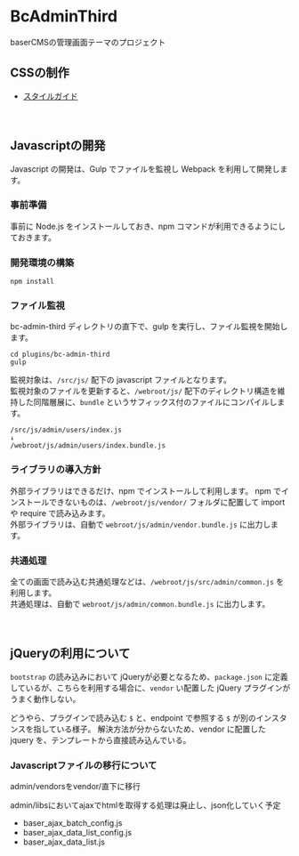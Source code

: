 # BcAdminThird

baserCMSの管理画面テーマのプロジェクト

## CSSの制作

- [スタイルガイド](https://localhost/bc_admin_third/guide.html)

　
## Javascriptの開発

Javascript の開発は、Gulp でファイルを監視し Webpack を利用して開発します。

### 事前準備
事前に Node.js をインストールしておき、npm コマンドが利用できるようにしておきます。

### 開発環境の構築
```shell script
npm install
```

### ファイル監視
bc-admin-third ディレクトリの直下で、gulp を実行し、ファイル監視を開始します。
```shell script
cd plugins/bc-admin-third
gulp
```
監視対象は、`/src/js/` 配下の javascript ファイルとなります。  
監視対象のファイルを更新すると、`/webroot/js/` 配下のディレクトリ構造を維持した同階層展に、`bundle` というサフィックス付のファイルにコンパイルします。
```
/src/js/admin/users/index.js
↓
/webroot/js/admin/users/index.bundle.js
```

### ライブラリの導入方針
外部ライブラリはできるだけ、npm でインストールして利用します。
npm でインストールできないものは、`/webroot/js/vendor/` フォルダに配置して import や require で読み込みます。  
外部ライブラリは、自動で `webroot/js/admin/vendor.bundle.js` に出力します。


### 共通処理
全ての画面で読み込む共通処理などは、`/webroot/js/src/admin/common.js` を利用します。  
共通処理は、自動で `webroot/js/admin/common.bundle.js` に出力します。

　
## jQueryの利用について

`bootstrap` の読み込みにおいて jQueryが必要となるため、`package.json` に定義しているが、こちらを利用する場合に、`vendor` い配置した jQuery プラグインがうまく動作しない。
  
どうやら、プラグインで読み込む `$` と、endpoint で参照する `$` が別のインスタンスを指している様子。
解決方法が分からないため、vendor に配置した jquery を、テンプレートから直接読み込んでいる。

### Javascriptファイルの移行について

admin/vendorsをvendor/直下に移行

admin/libsにおいてajaxでhtmlを取得する処理は廃止し、json化していく予定
- baser_ajax_batch_config.js
- baser_ajax_data_list_config.js
- baser_ajax_data_list.js


